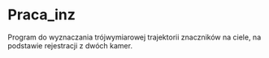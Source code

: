 # Praca_inz
Program do wyznaczania trójwymiarowej trajektorii znaczników na ciele, na podstawie rejestracji z dwóch kamer.
